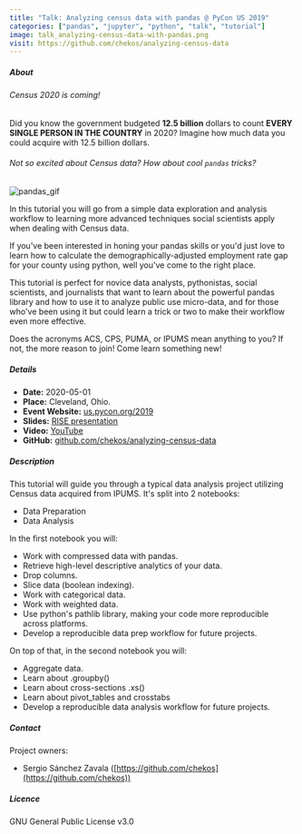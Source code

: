 ```yaml
---
title: "Talk: Analyzing census data with pandas @ PyCon US 2019"
categories: ["pandas", "jupyter", "python", "talk", "tutorial"]
image: talk_analyzing-census-data-with-pandas.png
visit: https://github.com/chekos/analyzing-census-data
---
```


##### About

###### Census 2020 is coming!

Did you know the government budgeted __12.5 billion__ dollars to count __EVERY SINGLE PERSON IN THE COUNTRY__ in 2020? 
Imagine how much data you could acquire with 12.5 billion dollars. 

######  Not so excited about Census data? How about cool `pandas` tricks?
![pandas_gif](https://media1.tenor.com/images/60379b3ecd5b8d9d886d90018dba63ab/tenor.gif?itemid=5274556)

In this tutorial you will go from a simple data exploration and analysis workflow to learning more advanced techniques social scientists apply when dealing with Census data.

If you've been interested in honing your pandas skills or you'd just love to learn how to calculate the demographically-adjusted employment rate gap for your county using python, well you've come to the right place.

This tutorial is perfect for novice data analysts, pythonistas, social scientists, and journalists that want to learn about the powerful pandas library and how to use it to analyze public use micro-data, and for those who've been using it but could learn a trick or two to make their workflow even more effective.

Does the acronyms ACS, CPS, PUMA, or IPUMS mean anything to you? If not, the more reason to join! Come learn something new!

##### Details

- **Date:** 2020-05-01
- **Place:** Cleveland, Ohio.
- **Event Website:** [us.pycon.org/2019](https://us.pycon.org/2019/proposals/135/)
- **Slides:** [RISE presentation](https://mybinder.org/v2/gh/chekos/analyzing-census-data/master?filepath=presentation%2Fpresentation.ipynb)
- **Video:** [YouTube](https://www.youtube.com/watch?v=sGtCgYWzOV4)
- **GitHub:** [github.com/chekos/analyzing-census-data](https://github.com/chekos/analyzing-census-data)

##### Description

This tutorial will guide you through a typical data analysis project utilizing Census data acquired from IPUMS. It's split into 2 notebooks:
- Data Preparation
- Data Analysis

In the first notebook you will:
* Work with compressed data with pandas.
* Retrieve high-level descriptive analytics of your data.
* Drop columns.
* Slice data (boolean indexing).
* Work with categorical data.
* Work with weighted data.
* Use python's pathlib library, making your code more reproducible across platforms.
* Develop a reproducible data prep workflow for future projects.

On top of that, in the second notebook you will:
* Aggregate data.
* Learn about .groupby()
* Learn about cross-sections .xs()
* Learn about pivot_tables and crosstabs
* Develop a reproducible data analysis workflow for future projects.

##### Contact

Project owners:

- Sergio Sánchez Zavala ([https://github.com/chekos](https://github.com/chekos))

##### Licence

GNU General Public License v3.0
